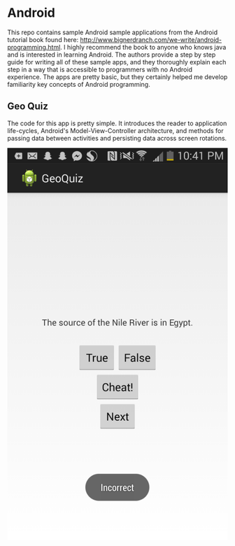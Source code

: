Android
=======
This repo contains sample Android sample applications from 
the Android tutorial book found here: 
http://www.bignerdranch.com/we-write/android-programming.html.
I highly recommend the book to anyone who knows java
and is interested in learning Android.  The authors provide 
a step by step guide for writing all of these sample apps,
and they thoroughly explain each step in
a way that is accessible to programmers with no Android 
experience.  The apps are pretty basic, but they certainly
helped me develop familiarity key concepts of Android 
programming.  

## Geo Quiz
The code for this app is pretty simple.  It introduces the
reader to application life-cycles, Android's 
Model-View-Controller architecture, and methods for passing
data between activities and persisting data across screen
rotations.  

![main](https://github.com/p-tricky/Android/blob/master/images/GeoQuiz_1.png)
